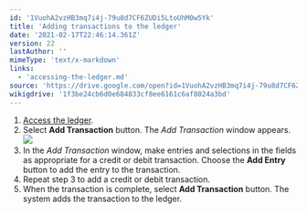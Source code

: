 ```yaml
---
id: '1VuohA2vzHB3mq7i4j-79u8d7CF6ZUDi5LtoUhM0w5Yk'
title: 'Adding transactions to the ledger'
date: '2021-02-17T22:46:14.361Z'
version: 22
lastAuthor: ''
mimeType: 'text/x-markdown'
links:
  - 'accessing-the-ledger.md'
source: 'https://drive.google.com/open?id=1VuohA2vzHB3mq7i4j-79u8d7CF6ZUDi5LtoUhM0w5Yk'
wikigdrive: '1f3be24cb6d0e684833cf8ee6161c6af8024a3bd'
---
```

1. [Access the ledger](accessing-the-ledger.md).
2. Select <strong>Add Transaction</strong> button. The <em>Add Transaction</em> window appears.
    ![](../adding-transactions-to-the-ledger.assets/4841bbbf2b279961a01a56efcdc96e6d.png)
3. In the <em>Add Transaction</em> window, make entries and selections in the fields as appropriate for a credit or debit transaction. Choose the <strong>Add Entry</strong> button to add the entry to the transaction.
4. Repeat step 3 to add a credit or debit transaction.
5. When the transaction is complete, select <strong>Add Transaction</strong> button. The system adds the transaction to the ledger.
